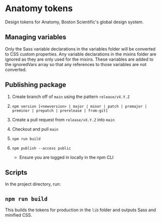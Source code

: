 # Anatomy tokens

Design tokens for Anatomy, Boston Scientific's global design system.

## Managing variables

Only the Sass variable declarations in the variables folder will be converted to CSS custom properties. Any variable declarations in the mixins folder are ignored as they are only used for the mixins. These variables are added to the ignoredVars array so that any references to those variables are not converted.

## Publishing package

1. Create branch off of `main` using the pattern `release/vX.Y.Z`
2. `npm version [<newversion> | major | minor | patch | premajor | preminor | prepatch | prerelease | from-git]`
3. Create a pull request from `release/vX.Y.Z` into `main`
4. Checkout and pull `main`

5. `npm run build`
6. `npm publish --access public`
   - Ensure you are logged in locally in the npm CLI

## Scripts

In the project directory, run:

## `npm run build`

This builds the tokens for production in the `lib` folder and outputs Sass and minified CSS.
